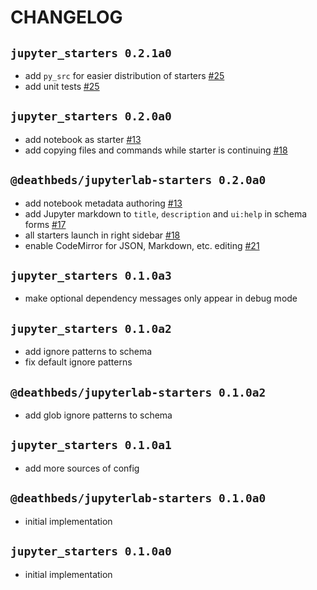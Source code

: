 # CHANGELOG

## `jupyter_starters 0.2.1a0`

- add `py_src` for easier distribution of starters [#25][]
- add unit tests [#25][]

## `jupyter_starters 0.2.0a0`

- add notebook as starter [#13][]
- add copying files and commands while starter is continuing [#18][]

## `@deathbeds/jupyterlab-starters 0.2.0a0`

- add notebook metadata authoring [#13][]
- add Jupyter markdown to `title`, `description` and `ui:help` in schema forms [#17][]
- all starters launch in right sidebar [#18][]
- enable CodeMirror for JSON, Markdown, etc. editing [#21][]

## `jupyter_starters 0.1.0a3`

- make optional dependency messages only appear in debug mode

## `jupyter_starters 0.1.0a2`

- add ignore patterns to schema
- fix default ignore patterns

## `@deathbeds/jupyterlab-starters 0.1.0a2`

- add glob ignore patterns to schema

## `jupyter_starters 0.1.0a1`

- add more sources of config

## `@deathbeds/jupyterlab-starters 0.1.0a0`

- initial implementation

## `jupyter_starters 0.1.0a0`

- initial implementation

[#13]: https://github.com/deathbeds/jupyterlab-starters/pull/13
[#17]: https://github.com/deathbeds/jupyterlab-starters/pull/17
[#18]: https://github.com/deathbeds/jupyterlab-starters/pull/18
[#21]: https://github.com/deathbeds/jupyterlab-starters/pull/21
[#25]: https://github.com/deathbeds/jupyterlab-starters/pull/25
